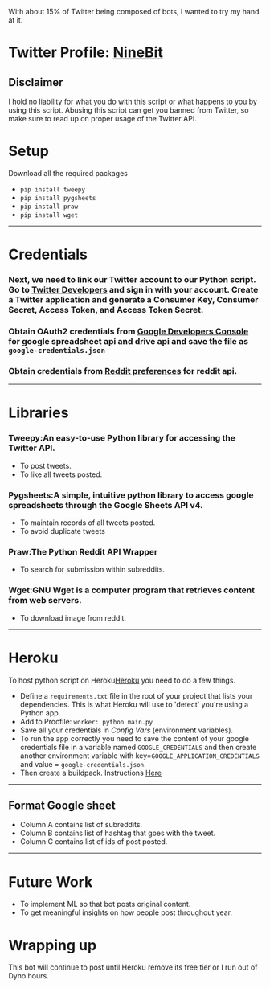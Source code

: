 With about 15% of Twitter being composed of bots, I wanted to try my hand at it.

# Twitter Profile: [NineBit](https://twitter.com/__NineBit)

## Disclaimer

I hold no liability for what you do with this script or what happens to you by using this script. Abusing this script can get you banned from Twitter, so make sure to read up on proper usage of the Twitter API.

# Setup
Download all the required packages
* `pip install tweepy`
* `pip install pygsheets`
* `pip install praw`
* `pip install wget`
***
# Credentials

### Next, we need to link our Twitter account to our Python script. Go to [Twitter Developers](apps.twitter.com) and sign in with your account. Create a Twitter application and generate a Consumer Key, Consumer Secret, Access Token, and Access Token Secret. 

### Obtain OAuth2 credentials from [Google Developers Console](https://console.developers.google.com/) for google spreadsheet api and drive api and save the file as `google-credentials.json`

### Obtain credentials from [Reddit preferences](https://www.reddit.com/prefs/apps/) for reddit api.
***
# Libraries 

### Tweepy:An easy-to-use Python library for accessing the Twitter API.
* To post tweets.
* To like all tweets posted.

### Pygsheets:A simple, intuitive python library to access google spreadsheets through the Google Sheets API v4.
* To maintain records of all tweets posted.
* To avoid  duplicate tweets

### Praw:The Python Reddit API Wrapper
* To search for submission within subreddits.

### Wget:GNU Wget is a computer program that retrieves content from web servers.
* To download image from reddit.
***
# Heroku

To host python script on Heroku[Heroku](https://dashboard.heroku.com/) you need to do a few things.
* Define a `requirements.txt` file in the root of your project that lists your dependencies. This is what Heroku will use to 'detect' you're using a Python app.
* Add to Procfile: `worker: python main.py`
* Save all your credentials in *Config Vars* (environment variables).
* To run the app correctly you need to save the content of your google credentials file in a variable named `GOOGLE_CREDENTIALS` and then create another environment variable with key=`GOOGLE_APPLICATION_CREDENTIALS` and value = `google-credentials.json`.
* Then create a buildpack. Instructions [Here](https://github.com/ShreyanshShandilya/heroku-google-application-credentials-buildpack)
***
## Format Google sheet

* Column A contains list of subreddits.
* Column B contains list of hashtag that goes with the tweet.
* Column C contains list of ids of post posted.
***
# Future Work

* To implement ML so that bot posts original content.
* To get meaningful insights on how people post throughout year.


# Wrapping up
This bot will continue to post until Heroku remove its free tier or I run out of Dyno hours.
